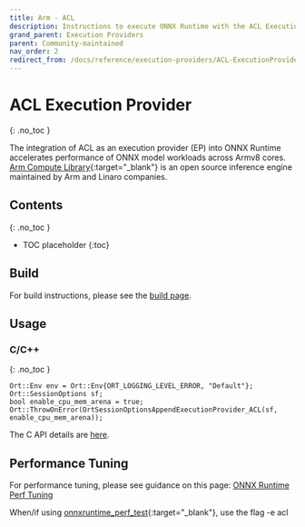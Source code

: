 ```yaml
---
title: Arm - ACL
description: Instructions to execute ONNX Runtime with the ACL Execution Provider
grand_parent: Execution Providers
parent: Community-maintained
nav_order: 2
redirect_from: /docs/reference/execution-providers/ACL-ExecutionProvider
---
```


# ACL Execution Provider
{: .no_toc }

The integration of ACL as an execution provider (EP) into ONNX Runtime accelerates performance of ONNX model workloads across Armv8 cores. [Arm Compute Library](https://github.com/ARM-software/ComputeLibrary){:target="_blank"} is an open source inference engine maintained by Arm and Linaro companies.


## Contents
{: .no_toc }

* TOC placeholder
{:toc}


## Build
For build instructions, please see the [build page](../../build/eps.md#arm-compute-library).

## Usage
### C/C++
{: .no_toc }

```
Ort::Env env = Ort::Env{ORT_LOGGING_LEVEL_ERROR, "Default"};
Ort::SessionOptions sf;
bool enable_cpu_mem_arena = true;
Ort::ThrowOnError(OrtSessionOptionsAppendExecutionProvider_ACL(sf, enable_cpu_mem_arena));
```
The C API details are [here](../../get-started/with-c.html).

## Performance Tuning
For performance tuning, please see guidance on this page: [ONNX Runtime Perf Tuning](../../performance/tune-performance.md)

When/if using [onnxruntime_perf_test](https://github.com/microsoft/onnxruntime/tree/main/onnxruntime/test/perftest){:target="_blank"}, use the flag -e acl
